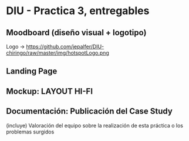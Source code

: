 # DIU - Practica 3, entregables

## Moodboard (diseño visual + logotipo)   
Logo -> https://github.com/jepalfer/DIU-chiringo/raw/master/img/hotspotLogo.png

## Landing Page


## Mockup: LAYOUT HI-FI


## Documentación: Publicación del Case Study


(incluye) Valoración del equipo sobre la realización de esta práctica o los problemas surgidos
 
